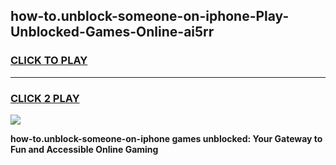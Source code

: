 
## how-to.unblock-someone-on-iphone-Play-Unblocked-Games-Online-ai5rr
<h3>
<a href="https://premium76.site?title=how-to.unblock-someone-on-iphone&ref=25A">CLICK TO PLAY</a></h3>
<hr>

<h3>
<a href="https://premium76.site?title=how-to.unblock-someone-on-iphone&ref=25A">CLICK 2 PLAY</a>
  
</h3>

<a href="https://premium76.site?title=how-to.unblock-someone-on-iphone&ref=25A"><img src="https://clearcache.store/games.png"></a>


**how-to.unblock-someone-on-iphone games unblocked: Your Gateway to Fun and Accessible Online Gaming**
